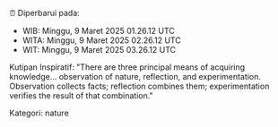 ⏰ Diperbarui pada:
- WIB: Minggu, 9 Maret 2025 01.26.12 UTC
- WITA: Minggu, 9 Maret 2025 02.26.12 UTC
- WIT: Minggu, 9 Maret 2025 03.26.12 UTC

Kutipan Inspiratif:
"There are three principal means of acquiring knowledge... observation of nature, reflection, and experimentation. Observation collects facts; reflection combines them; experimentation verifies the result of that combination."


Kategori: nature

